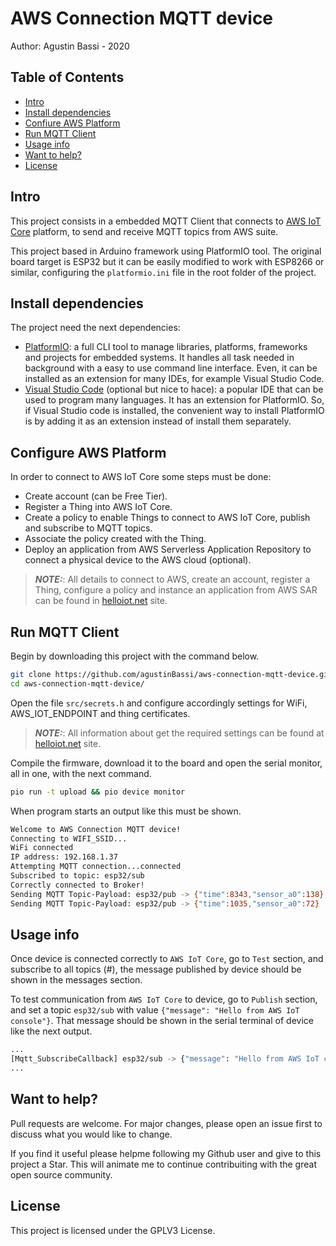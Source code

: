 # AWS Connection MQTT device

Author: Agustin Bassi - 2020

## 
## Table of Contents

* [Intro](#intro)
* [Install dependencies](#install-dependencies)
* [Confiure AWS Platform](#configure-aws-platform)
* [Run MQTT Client](#run-mqtt-client)
* [Usage info](#usage-info)
* [Want to help?](#want-to-help-?)
* [License](#license)

## Intro

This project consists in a embedded MQTT Client that connects to [AWS IoT Core](https://aws.amazon.com/iot-core/) platform, to send and receive MQTT topics from AWS suite.

This project based in Arduino framework using PlatformIO tool. The original board target is ESP32 but it can be easily modified to work with ESP8266 or similar, configuring the `platformio.ini` file in the root folder of the project.

## Install dependencies

The project need the next dependencies:

* [PlatformIO](https://platformio.org/): a full CLI tool to manage libraries, platforms, frameworks and projects for embedded systems. It handles all task needed in background with a easy to use command line interface. Even, it can be installed as an extension for many IDEs, for example Visual Studio Code.
* [Visual Studio Code](https://code.visualstudio.com/) (optional but nice to hace): a popular IDE that can be used to program many languages. It has an extension for PlatformIO. So, if Visual Studio code is installed, the convenient way to install PlatformIO is by adding it as an extension instead of install them separately. 

## Configure AWS Platform

In order to connect to AWS IoT Core some steps must be done:

* Create account (can be Free Tier).
* Register a Thing into AWS IoT Core.
* Create a policy to enable Things to connect to AWS IoT Core, publish and subscribe to MQTT topics.
* Associate the policy created with the Thing.
* Deploy an application from AWS Serverless Application Repository to connect a physical device to the AWS cloud (optional).

> **_NOTE:_**: All details to connect to AWS, create an account, register a Thing, configure a policy and instance an application from AWS SAR can be found in [helloiot.net](https://helloiot.net) site.

## Run MQTT Client

Begin by downloading this project with the command below.

```sh
git clone https://github.com/agustinBassi/aws-connection-mqtt-device.git
cd aws-connection-mqtt-device/
```

Open the file `src/secrets.h` and configure accordingly settings for WiFi, AWS_IOT_ENDPOINT and thing certificates.

> **_NOTE:_**: All information about get the required settings can be found at [helloiot.net](https://helloiot.net) site.

Compile the firmware, download it to the board and open the serial monitor, all in one, with the next command.

```sh
pio run -t upload && pio device monitor
```

When program starts an output like this must be shown.

```sh
Welcome to AWS Connection MQTT device!
Connecting to WIFI_SSID...
WiFi connected
IP address: 192.168.1.37
Attempting MQTT connection...connected
Subscribed to topic: esp32/sub
Correctly connected to Broker!
Sending MQTT Topic-Payload: esp32/pub -> {"time":8343,"sensor_a0":138}
Sending MQTT Topic-Payload: esp32/pub -> {"time":1035,"sensor_a0":72}
```

## Usage info

Once device is connected correctly to `AWS IoT Core`, go to `Test` section, and subscribe to all topics (#), the message published by device should be shown in the messages section.

To test communication from `AWS IoT Core` to device, go to `Publish` section, and set a topic `esp32/sub` with value `{"message": "Hello from AWS IoT console"}`. That message should be shown in the serial terminal of device like the next output.


```sh
...
[Mqtt_SubscribeCallback] esp32/sub -> {"message": "Hello from AWS IoT console"}
...
```

## Want to help?

Pull requests are welcome. For major changes, please open an issue first to discuss what you would like to change.

If you find it useful please helpme following my Github user and give to this project a Star. This will animate me to continue contribuiting with the great open source community.

## License

This project is licensed under the GPLV3 License.
